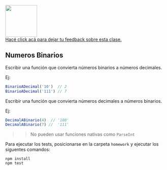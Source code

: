 



<p>
  <a href="https://airtable.com/shr5KEX8NFdrG14j9?prefill_clase=00-IntroToCS">
    <img src="https://static.thenounproject.com/png/204643-200.png" width="100"/>
    <br>
    Hacé click acá para dejar tu feedback sobre esta clase.
  </a>
</p>


## Numeros Binarios

Escribir una función que convierta números binarios a números decimales.

Ej:

```js
BinarioADecimal('10')  // 2
BinarioADecimal('111') // 7
```

Escribir una función que convierta números decimales a números binarios.

Ej:

```js
DecimalABinario(4)  // '100'
DecimalABinario(7) //  '111'
```

>> No pueden usar funciones nativas como `ParseInt`
>> 

Para ejecutar los tests, posicionarse en la carpeta `homework` y ejecutar los siguentes comandos:
```
npm install
npm test
```
